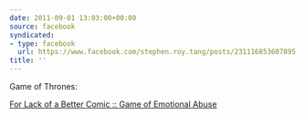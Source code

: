```yaml
---
date: 2011-09-01 13:03:00+00:00
source: facebook
syndicated:
- type: facebook
  url: https://www.facebook.com/stephen.roy.tang/posts/231116853607895
title: ''
---
```


Game of Thrones: 

[For Lack of a Better Comic :: Game of Emotional Abuse](http://forlackofabettercomic.com/?id=50)